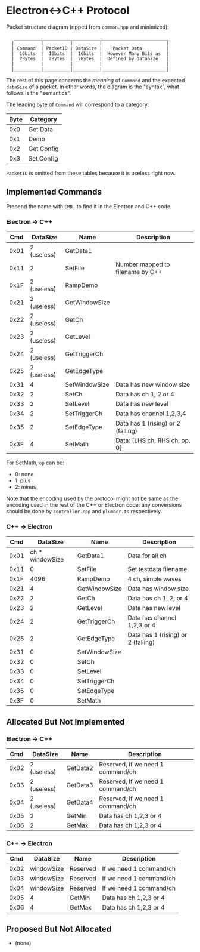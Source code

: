# Electron<->C++ Protocol

Packet structure diagram (ripped from `common.hpp` and minimized):

```
   __________________________________________________________
  |          |          |          |                        |
  | Command  | PacketID | DataSize |    Packet Data         |
  |  16bits  |  16bits  |  16bits  |  However Many Bits as  |
  |  2Bytes  |  2Bytes  |  2Bytes  |  Defined by dataSize   |
  |          |          |          |                        |
  |__________|__________|__________|________________________|
```

The rest of this page concerns the *meaning* of `Command` and the expected `dataSize` of a packet. In other words, the diagram is the "syntax", what follows is the "semantics".

The leading byte of `Command` will correspond to a category:

Byte | Category
-----|------------
0x0  | Get Data
0x1  | Demo
0x2  | Get Config
0x3  | Set Config

`PacketID` is omitted from these tables because it is useless right now.

## Implemented Commands

Prepend the name with `CMD_` to find it in the Electron and C++ code.

### Electron -> C++

Cmd  | DataSize        | Name          | Description
-----|-----------------|---------------|------------------------
0x01 | 2 (useless)     | GetData1      |
0x11 | 2               | SetFile       | Number mapped to filename by C++
0x1F | 2 (useless)     | RampDemo      |
0x21 | 2 (useless)     | GetWindowSize |
0x22 | 2 (useless)     | GetCh         |
0x23 | 2 (useless)     | GetLevel      |
0x24 | 2 (useless)     | GetTriggerCh  |
0x25 | 2 (useless)     | GetEdgeType   |
0x31 | 4               | SetWindowSize | Data has new window size
0x32 | 2               | SetCh         | Data has ch 1, 2 or 4
0x33 | 2               | SetLevel      | Data has new level
0x34 | 2               | SetTriggerCh  | Data has channel 1,2,3,4
0x35 | 2               | SetEdgeType   | Data has 1 (rising) or 2 (falling)
0x3F | 4               | SetMath       | Data: [LHS ch, RHS ch, op, 0]

For SetMath, `op` can be:

+ 0: none
+ 1: plus
+ 2: minus

Note that the encoding used by the protocol might not be same as the encoding used in the rest of the C++ or Electron code: any conversions should be done by `controller.cpp` and `plumber.ts` respectively.

### C++ -> Electron

Cmd  | DataSize        | Name          | Description
-----|-----------------|---------------|------------------------
0x01 | ch * windowSize | GetData1      | Data for all ch
0x11 | 0               | SetFile       | Set testdata filename
0x1F | 4096            | RampDemo      | 4 ch, simple waves
0x21 | 4               | GetWindowSize | Data has window size
0x22 | 2               | GetCh         | Data has ch 1, 2, or 4
0x23 | 2               | GetLevel      | Data has new level
0x24 | 2               | GetTriggerCh  | Data has channel 1,2,3 or 4
0x25 | 2               | GetEdgeType   | Data has 1 (rising) or 2 (falling)
0x31 | 0               | SetWindowSize |
0x32 | 0               | SetCh         |
0x33 | 0               | SetLevel      |
0x34 | 0               | SetTriggerCh  |
0x35 | 0               | SetEdgeType   |
0x3F | 0               | SetMath       |

## Allocated But Not Implemented

### Electron -> C++

Cmd  | DataSize        | Name          | Description
-----|-----------------|---------------|------------------------
0x02 | 2 (useless)     | GetData2      | Reserved, If we need 1 command/ch
0x03 | 2 (useless)     | GetData3      | Reserved, If we need 1 command/ch
0x04 | 2 (useless)     | GetData4      | Reserved, If we need 1 command/ch
0x05 | 2               | GetMin        | Data has ch 1,2,3 or 4
0x06 | 2               | GetMax        | Data has ch 1,2,3 or 4

### C++ -> Electron

Cmd  | DataSize        | Name          | Description
-----|-----------------|---------------|------------------------
0x02 | windowSize      | Reserved      | If we need 1 command/ch
0x03 | windowSize      | Reserved      | If we need 1 command/ch
0x04 | windowSize      | Reserved      | If we need 1 command/ch
0x05 | 4               | GetMin        | Data has ch 1,2,3 or 4
0x06 | 4               | GetMax        | Data has ch 1,2,3 or 4

## Proposed But Not Allocated

+ (none)
